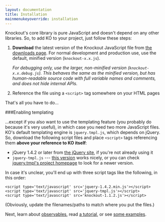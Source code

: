 ```yaml
---
layout: documentation
title: Installation
mainmenukeyoverride: installation
---
```


Knockout's core library is pure JavaScript and doesn't depend on any other libraries. So, to add KO to your project, just follow these steps:

1. **Download** the latest version of the Knockout JavaScript file from [the downloads page](http://github.com/SteveSanderson/knockout/downloads). For normal development and production use, use the default, minified version (`knockout-x.x.js`).
   
   *For debugging only, use the larger, non-minified version (`knockout-x.x.debug.js`). This behaves the same as the minified version, but has human-readable source code with full variable names and comments, and does not hide internal APIs.*

1. Reference the file using a `<script>` tag somewhere on your HTML pages

That's all you have to do...

###Enabling templating

...except if you also want to use the templating feature (you probably do because it's very useful), in which case you need two more JavaScript files. KO's default templating engine is `jquery.tmpl.js`, which depends on jQuery. So, download the following script files and place `<script>` tags referencing them **above your reference to KO itself**:
	
* jQuery 1.4.2 or later from [the jQuery site](http://docs.jquery.com/Downloading_jQuery), if you're not already using it
* `jquery-tmpl.js` --- [this version](http://github.com/downloads/SteveSanderson/knockout/jquery.tmpl.js) works nicely, or you can check [jquery.tmpl's project homepage](http://github.com/jquery/jquery-tmpl) to look for a newer version.

In case it's unclear, you'll end up with three script tags like the following, in this order:

    <script type='text/javascript' src='jquery-1.4.2.min.js'></script>
    <script type='text/javascript' src='jquery-tmpl.js'></script>
    <script type='text/javascript' src='knockout-1.1.2.js'></script>
    
(Obviously, update the filenames/paths to match where you put the files.)

Next, learn about [observables](observables.html), read [a tutorial](introduction.html), or see [some examples](../examples/).
